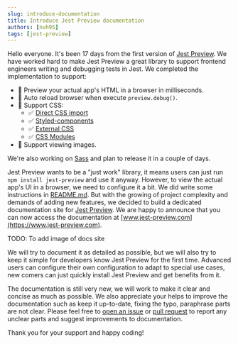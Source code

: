 ```yaml
---
slug: introduce-documentation
title: Introduce Jest Preview documentation
authors: [nvh95]
tags: [jest-preview]
---
```


Hello everyone. It's been 17 days from the first version of [Jest Preview](https://www.npmjs.com/package/jest-preview). We have worked hard to make Jest Preview a great library to support frontend engineers writing and debugging tests in Jest. We completed the implementation to support:

- 👀 Preview your actual app's HTML in a browser in milliseconds.
- 🔄 Auto reload browser when execute `preview.debug()`.
- 💅 Support CSS:
  - ✅ [Direct CSS import](#3-configure-jests-transform-to-intercept-css-and-files)
  - ✅ [Styled-components](https://styled-components.com/)
  - ✅ [External CSS](#4-optional-configure-external-css)
  - ✅ [CSS Modules](https://github.com/css-modules/css-modules)
- 🌄 Support viewing images.

We're also working on [Sass](https://sass-lang.com/) and plan to release it in a couple of days.

Jest Preview wants to be a "just work" library, it means users can just run `npm install jest-preview` and use it anyway. However, to view the actual app's UI in a browser, we need to configure it a bit. We did write some instructions in [README.md](https://github.com/nvh95/jest-preview/blob/main/README.md). But with the growing of project complexity and demands of adding new features, we decided to build a dedicated documentation site for [Jest Preview](https://www.npmjs.com/package/jest-preview). We are happy to announce that you can now access the documentation at [www.jest-preview.com](https://www.jest-preview.com).

TODO: To add image of docs site

We will try to document it as detailed as possible, but we will also try to keep it simple for developers know Jest Preview for the first time. Advanced users can configure their own configuration to adapt to special use cases, new comers can just quickly install Jest Preview and get benefits from it.

The documentation is still very new, we will work to make it clear and concise as much as possible. We also appreciate your helps to improve the documentation such as keep it up-to-date, fixing the typo, paraphrase parts are not clear. Please feel free to [open an issue](https://github.com/nvh95/jest-preview/issues) or [pull request](https://github.com/nvh95/jest-preview/pulls) to report any unclear parts and suggest improvements to documentation.

Thank you for your support and happy coding!
